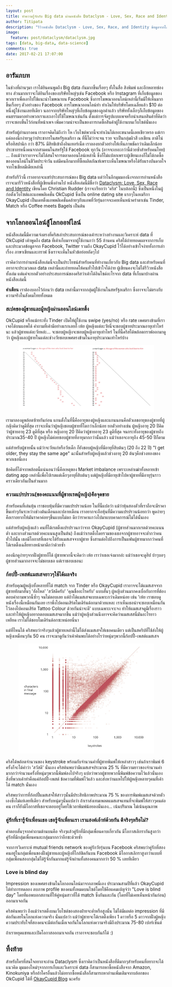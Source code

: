 ```yaml
---
layout: post
title: ทำความรู้จักกับ Big data ผ่านหนังสือ Dataclysm - Love, Sex, Race and Identity
author: Titipata
description: "รีวิวหนังสือ Dataclysm - Love, Sex, Race, and Identity ข้อมูลจากโลกออนไลน์สามารถบอกอะไรเราได้บ้าง"
image:
  feature: post/dataclysm/dataclysm.jpg
tags: [data, big-data, data-science]
comments: true
date: 2017-02-21 17:07:00
---
```


## อารัมภบท

ในช่วงที่ผ่านๆมา เราได้ยินคนพูดถึง Big data กันมากขึ้นเรื่อยๆ ทั้งในสื่อ สิงพิมพ์ และอีกหลายช่องทาง ส่วนมากเราจะได้ยินเรื่องของบริษัทใหญ่ๆเช่น Facebook หรือ Instagram ที่เก็บข้อมูลของพวกเราเพื่อเอาไปใช้แนะนำโฆษณาบน
Facebook ซึ่งการโฆษณาออนไลน์เหล่านี้เริ่มมีให้เห็นมากขึ้นเรื่อยๆ ตัวอย่างของ Facebook การโฆษณาออนไลน์ทำ ทำเงินให้บริษัทโดยเฉลี่ยแล้ว $10 ต่อหนึ่งผู้ใช้งานเลยทีเดียว นอกจากบริษัทใหญ่ๆที่เก็บข้อมูลของลูกค้าแล้ว บริษัททั้งเล็กๆก็เก็บข้อมูลของคนธรรมดาอย่างพวกเราและเอาไปใช้โฆษณาเช่นกัน  ตั้งแต่การจัดรูปแบบเพจหรือนำเสนอสินค้าที่คิดว่าเราจะชอบขึ้นไว้ก่อนที่หน้าเพจ เพิ่มความน่าจะเป็นของการกดซื้อสินค้าผู้ใช้งานบนเว็บไซต์นั่นเอง

สำหรับผู้อ่านบางคน เราอาจคิดไม่ถึงว่า โห เว็บไซต์พวกนี้จะทำเงินได้เยอะขนาดนี้เลยเชียวหรอ แต่เราแค่ลองนึกง่ายๆดูว่าประชากรในสหรัฐอเมริกา ณ ที่นี้ไม่ว่าจะจน รวย จะเป็นกลุ่มผิวสี เอเชียน ลาติโน่หรือฮิสปานิก กว่า 87% มีสิทธิเข้าถึงอินเทอร์เน็ต เราลองยกตัวอย่างให้เห็นภาพชัดกว่าเดิมเล็กน้อย ประชากรหนึ่งคนจากสามคนในสหรัฐใช้ Facebook ทุกวัน (อาจจะเยอะกว่านี้ด้วยซ้ำสำหรับคนไทย) ... ถึงแม้ว่าเราอาจจะไม่ได้สนใจการตลาดออนไลน์เหล่านี้ ซึ่งก็ไม่แปลกเพราะผู้เขียนเองก็ไม่ได้กดซื้อของออนไลน์ในชีวิตประจำวัน แต่มีคนอีกมากที่ซื้อผลิตภัณฑ์เพราะเห็นโฆษณาหรือได้รับแรงบันดาลใจจากโซเชียลมีเดียเหล่านี้

สำหรับรีวิวนี้ เราอยากจะแชร์ประสบการณ์ของ Big data แต่ว่าในอีกมุมมองนึงจากการอ่านหนังสือ เราจะมารีวิวหนังสือที่ผู้เขียนพึ่งอ่านไป หนังสือเล่มนี้มีชื่อว่า [Dataclysm: Love, Sex, Race and Identity](http://dataclysm.org/) เขียนโดย Christian Rudder (เราจะเรียกว่า 'คริส' ในบล้อกนี้) ซึ่งเป็นหนึ่งในผู้ก่อตั้งเว็บไซต์และแอพพลิเคชั่น OkCupid ซึ่งเป็น online dating site แรกๆในอเมริกา OkayCupid เป็นเดทติ้งแอพพลิเคชั่นคล้ายๆกับแอพที่วัยรุ่นอาจจะเคยเห็นหน้าคร่าตาเช่น Tinder, Match หรือ Coffee meets Bagels เป็นต้น

## จากโลกออนไลน์สู้โลกออฟไลน์

หนังสือเล่มนี้มีความเจ๋งตรงที่คริสเล่าประสบการณ์ของเค้าระหว่างทำงานและวิเคราะห์ data ที่ OkCupid เค้าพูดถึง data ที่เค้าเก็บมาจากผู้ใช้งานกว่า 55 ล้านคน คริสได้ถ่ายทอดผลจากการเก็บและประมวลข้อมูลจาก Facebook, Twitter รวมถึง OkayCupid ไว้ได้อย่างเข้าใจง่ายทั้งการเล่าเรื่อง ภาษาเขียนและกราฟ ซึ่งเราจะเห็นในหัวข้อย่อยถัดๆไป

เราคิดว่าการอ่านหนังสือเล่มนี้จะเป็นประโยชน์สำหรับคนที่ทำงานเกี่ยวกับ Big data และสำหรับคนที่อยากจะประมวลผล data เหล่านี้และถ่ายทอดให้คนทั่วไปเข้าใจได้ง่าย ผู้เขียนคงจะไม่ได้รีวิวหนังสือทั้งเล่ม แต่แค่จะยกตัวอย่างประสบการณ์ของคริสว่าเค้าได้อินไซด์อะไรจาก data ที่เก็บมาบ้างผ่านหนังสือเล่มนี้

**คำเตือน** เราต้องบอกไว้ก่อนว่า data เหล่านี้มาจากกลุ่มผู้ใช้งานในสหรัฐอเมริกา ซึ่งอาจจะไม่ตรงกับความจริงในสังคมไทยทั้งหมด

### สเปคของผู้ชายและผู้หญิงผ่านออนไลน์เดทติ้ง

OkCupid หรือแม้กระทั่ง Tinder เปิดให้ผู้ใช้งาน swipe (yes/no) หรือ rate เพศตรงข้ามที่เราเจอได้บนแอพได้
คำถามที่เค้ามีอย่างแรกเลยก็ เห้ย ผู้หญิงแต่ละวัยนี่จะชอบผู้ชายประมาณอายุเท่าไหร่นะ แล้วผู้ชายแต่ละวัยหล่ะ... จะชอบผู้หญิงจะชอบผู้หญิงอายุเท่าไหร่ ในที่นี้คริสได้พล้อตกราฟออกมาดูว่า ผู้หญิงและผู้ชายในแต่ละช่วงวัยชอบเพศตรงข้ามในอายุประมาณเท่าไหร่บ้าง

<figure><center>
  <img width="450px" src="/images/post/dataclysm/preference.jpg" data-action="zoom"/>
</center></figure>

เรามาลองดูพล้อตซ้ายกันก่อน แกนตั้งในที่นี้คืออายุของผู้หญิงและแกนนอนคือตัวเลขอายุของผู้ชายที่ผู้กญิงคิดว่าดูดีที่สุด เราจะเห็นว่าผู้หญิงชอบผู้ชายที่โตกว่าเล็กน้อย ยกตัวอย่างเช่น ผู้หญิงอายุ 20 ปีคิดว่าผู้ชายอายุ 23 ดูดีที่สุด หรือ หญิงอายุ 20 ปีคิดว่าผู้ชายอายุ 23 ดูดีที่สุด จนกระทั่งอายุของผู้ชายถึงประมาณ​ 35-40 ปี ผู้หญิงไม่ค่อยชอบผู้ชายที่อายุมากกว่านั้นแล้ว แม้ว่าเธอจะอายุถึง 45-50 ปีก็ตาม

แต่สำหรับผู้ชายนั้น แม้ว่าจะวัยแก่หรือวัยเด็ก ก็ยังชอบผู้หญิงที่มีอายุยี่สิบต้นๆ (20 ถึง 22 ปี) "I get older, they stay the same age" ฉะนั้นสำหรับผู้หญิงแล้วช่วงอายุ 20 ต้นๆคือช่วงทองของพวกเธอนี่เอง

ข้อคิดที่ได้จากพล้อตนี้แน่นอนว่านี่คือเหตุของ Market imbalance เพราะเหล่าเฒ่าทั้งหลายเข้า dating app เหล่านี้เพื่อไปเรตแต่เด็กๆอายุยี่สิบต้นๆ แต่ผู้หญิงที่มีอายุเข้าไปหาผู้ชายที่มีอายุรุ่นราวคราวเดียวกันเป็นส่วนมาก


### ความแปรปรวน(ของคะแนนที่ผู้ชายเรตผู้หญิง)คือจุดขาย

สำหรับคนที่เล่นหุ้น เราชอบหุ้นที่มีความแปรปรวนน้อย ในที่นี้แปลว่า แม้ว่าหุ้นสองตัวที่เราถือจะมีราคาขึ้นเท่าๆกันระหว่างช่วงต้นเดือนและปลายเดือน
เราอยากจะถือหุ้นที่มีความแปรปรวนน้อยกว่า พูดง่ายๆคือเราอยากให้มันราคาค่อยๆขึ้นแบบไม่ตก ดีกว่าราคาแกว่งไปมาแบบคาดการณ์ไม่ได้นั้นเอง

แต่สำหรับผู้หญิงแล้ว คนที่ได้เรตติ้งแปรปรวนกว่าจาก OkayCupid (ผู้ชายส่วนมากเรตด้วยคะแนนต่ำ และบางส่วนเรตด้วยคะแนนสูงเป็นต้น) ถึงแม้ว่าเรตติ้งโดยรวมของเธอจากผู้ชายอาจจะต่ำกว่าคนทั่วไปนั้น เธอมีโอกาสที่เธอจะได้รับแมสเสจจากผู้ชาย ซึ่งสานต่อไปถึงการเป็นแฟนผู้ชายมากกว่าคนที่ได้เรตติ้งเฉลี่ยทางหน้าตาดีกว่าด้วยซ้ำ

ลองนึกดูง่ายๆจากฝั่งผู้ชายก็ได้ ผู้ชายพวกนี้จะคิดว่า เห้ย เราว่าเธอเจ๋งมากอ่ะ แม้ว่าเธอจะดูฮิป บ้าๆบอๆ ผู้ชายส่วนมากอาจจะไม่ชอบเธอ แต่เราชอบเธอนะ

### ก้อปปี้-เพสต์​ แมสเสจยาวๆใช้ได้ผลจริง

สำหรับคุณผู้หญิงทั้งหลายที่ได้ match จาก Tinder หรือ OkayCupid เราอาจจะได้แมสเสจจากผู้ชายทักมาสั้นๆ 'ฮัลโหล' 'สวัสดีครับ' 'คุณชื่ออะไรครับ' แบบสั้นๆ ผู้หญิงส่วนมากคงเบื่อกับการที่ต้องตอบคำถามพวกนี้ซ้ำๆ จนไม่ตอบเลย แต่ถ้าได้แมสเสจแบบเฉพาะกว่าเดิมหน่อย เช่น 'เห้ย เราชอบดูหนังเรื่องนี้เหมือนกันเลย เราพึ่งไปคอนเสิร์ตโมเดิร์นด้อกมาด้วยแหละ เราเห็นเธอน่าจะชอบเหมือนกัน ไว้ลองไปคอนเสิร์ต Tattoo Colour ด้วยกันน่าจะดี' แบบเฉพาะเจาะจง ทำให้แมสเสจดูมีเรื่องราวและทำให้ผู้หญิงอยากตอบแมสเสจมากขึ้น แม้ว่าผู้หญิงส่วนนึงอาจจะคิดว่าแมสเสสนี่มันอะไรยาวเหยียด เราไม่ได้ชอบโมเดิร์นด้อกซะหน่อยนี่นา

แต่ที่ไหนได้ คริสพบว่าจริงๆแล้วผู้ชายเหล่านี้ไม่ได้ส่งแมสเสจให้เธอคนเดียว แต่เป็นสคริปที่ใช้ส่งให้ผู้หญิงเหมือนๆกัน 50 คน เราจะมาดูกันว่าเค้าค้นพบได้อย่างไรว่าหนุ่มๆพวกนี้ก้อปปี้-เพสต์แมสเสจ

<figure><center>
  <img width="450px" src="/images/post/dataclysm/keystroke.jpg" data-action="zoom"/>
</center></figure>

คริสได้พล้อตจำนวนของ keystroke พร้อมกับจำนวนคำที่ผู้ชายพิมพ์ให้เหล่าสาวๆ เช่นถ้าเราพิมพ์​ 6 ครั้งก็จะได้คำว่า 'สวัสดี' นั่นเอง คริสค้นพบว่ามีแมสเสจประมาณ​ 25 % ที่มีความยาวของจำนวนคำมากกว่าจำนวนครั้งที่หนุ่มๆพวกนี้พิมพ์ลงไปจริงๆ แปลว่าพวกผู้ชายพวกนี้พิมพ์ข้อความไว้แล้วนั่นเอง สิ่งที่พวกเค้าทำคือแค่ก้อปปี้-เพสต์ ข้อความที่พิมพ์ไว้แล้ว และส่งหว่านแหไปให้ผู้หญิงหลายๆคนที่เค้าได้ match นั่นเอง

คริสพบว่าการที่ก้อปปี้แมสเสจให้สาวๆนั้นมีประสิทธิภาพประมาณ​ 75 % ของการพิมพ์แมสเสจด้วยตัวเองซึ่งไม่แย่เลยทีเดียว
สำหรับหนุ่มๆนั่นแปลว่า ถ้าเราส่งเทมเพลตแมสเสจแทนที่จะพิมพ์ให้สาวๆคนต่อคน เราก็ยังมีโอกาสที่เธอจะตอบอยู่โดยใช้เวลาพิมพ์น้อยลงนั่นเอง... เน้นปริมาณ ไม่เน้นคุณภาพ

### คู่รักที่เรารู้จักเพื่อนเธอ เธอรู้จักเพื่อนเรา เราแฮงค์เอ้าท์ด้วยกัน ดีจริงๆหรือไม่?

คำตอบสั้นๆจากคำถามด้านบนคือ จริงๆแล้วคู่รักที่มีกลุ่มเพื่อนคาบเกี่ยวกัน มีโอกาสเลิกรากันสูงกว่าคู่รักที่มีกลุ่มเพื่อนคนละกลุ่มมากกว่าอีกซะด้วยซ้ำ

จากการวิเคราะห์​ mutual friends network ของคู่รักวัยรุ่นบน Facebook คริสพบว่าคู่รักที่สองคนอยู่ในกลุ่มเพื่อนของฝั่งผู้ชายและผู้หญิงที่ใกล้ชิดกันบน Facebook มีโอกาสเลิกราสูงกว่าแบบที่กลุ่มเพื่อนสองกลุ่มไม่ได้รู้จักกันมากแต่รู้จักผ่านทั้งสองคนมากกว่า 50 % เลยทีเดียว

### Love is blind day

Impression ของเพศตรงข้ามในโลกออนไลน์มาจากภาพนี่เอง ประมาณ​สามปีที่แล้ว OkayCupid ได้ทำการทดลอง
ลบภาพ profile ของคนทั้งหมดบนไซต์โดยใช้คือแคมเปญจ์ว่า "Love is blind day" โดยที่แอพบอกสถานที่ให้คู่หนุ่มสาวที่ได้ match
ซึ่งกันและกัน (โดยที่ไม่เคยเห็นหน้ากันก่อน) ออกมาเจอกัน

คริสค้นพบว่า ถึงแม้ว่าเรตติ้งบนเว็บไซต์ของสองฝ่ายจะต่ำหรือสูงนั้น ไม่ได้มีผลต่อ impression ที่มีต่อกันเลยในโลกแห่งความจริง
นั่นแปลว่า แม้ว่าผู้ชายจะได้เรตติ้งเพียง 1 ดาวหรือ 5 ดาวจากฝั่งผู้หญิง ความประทับใจที่สองคนจะมีต่อกันเมื่อเจอกันในโลกแห่งความจริงมีถึงประมาณ 75-80 เปอร์เซ็นต์

ถ้าเราหยุดแชทและเปิดโอกาสออกมาเจอกัน เราอาจจะชอบกันก้ได้ :)

## ทิ้งท้าย

สำหรับใครที่สนใจอยากจะอ่าน Dataclysm ซึ่งเราคิดว่าเป็นหนังสือที่ดีมากๆสำหรับคนที่อยากจะได้แนวคิด มุมมองใหม่ๆจากการเก็บและวิเคราะห์ data ก็สามารถหาซื้อหนังสือจาก Amazon, Kinokuniya หรือถ้าใครอื่นแล้วไม่อยากซื้อหนังสือก็สามารถหาอ่านเพิ่มเติมจากบล้อกของ OkCupid ได้ที่ [OkayCupid Blog](https://theblog.okcupid.com/) นะครับ
